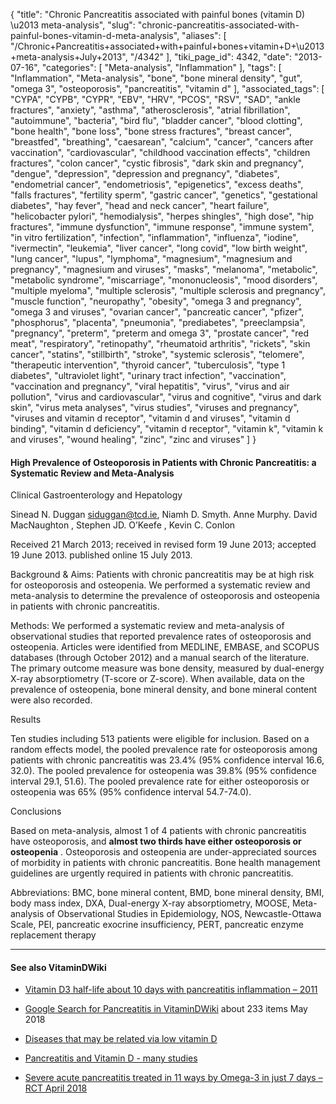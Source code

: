 {
    "title": "Chronic Pancreatitis associated with painful bones (vitamin D) \u2013 meta-analysis",
    "slug": "chronic-pancreatitis-associated-with-painful-bones-vitamin-d-meta-analysis",
    "aliases": [
        "/Chronic+Pancreatitis+associated+with+painful+bones+vitamin+D+\u2013+meta-analysis+July+2013",
        "/4342"
    ],
    "tiki_page_id": 4342,
    "date": "2013-07-16",
    "categories": [
        "Meta-analysis",
        "Inflammation"
    ],
    "tags": [
        "Inflammation",
        "Meta-analysis",
        "bone",
        "bone mineral density",
        "gut",
        "omega 3",
        "osteoporosis",
        "pancreatitis",
        "vitamin d"
    ],
    "associated_tags": [
        "CYPA",
        "CYPB",
        "CYPR",
        "EBV",
        "HRV",
        "PCOS",
        "RSV",
        "SAD",
        "ankle fractures",
        "anxiety",
        "asthma",
        "atherosclerosis",
        "atrial fibrillation",
        "autoimmune",
        "bacteria",
        "bird flu",
        "bladder cancer",
        "blood clotting",
        "bone health",
        "bone loss",
        "bone stress fractures",
        "breast cancer",
        "breastfed",
        "breathing",
        "caesarean",
        "calcium",
        "cancer",
        "cancers after vaccination",
        "cardiovascular",
        "childhood vaccination effects",
        "children fractures",
        "colon cancer",
        "cystic fibrosis",
        "dark skin and pregnancy",
        "dengue",
        "depression",
        "depression and pregnancy",
        "diabetes",
        "endometrial cancer",
        "endometriosis",
        "epigenetics",
        "excess deaths",
        "falls fractures",
        "fertility sperm",
        "gastric cancer",
        "genetics",
        "gestational diabetes",
        "hay fever",
        "head and neck cancer",
        "heart failure",
        "helicobacter pylori",
        "hemodialysis",
        "herpes shingles",
        "high dose",
        "hip fractures",
        "immune dysfunction",
        "immune response",
        "immune system",
        "in vitro fertilization",
        "infection",
        "inflammation",
        "influenza",
        "iodine",
        "ivermectin",
        "leukemia",
        "liver cancer",
        "long covid",
        "low birth weight",
        "lung cancer",
        "lupus",
        "lymphoma",
        "magnesium",
        "magnesium and pregnancy",
        "magnesium and viruses",
        "masks",
        "melanoma",
        "metabolic",
        "metabolic syndrome",
        "miscarriage",
        "mononucleosis",
        "mood disorders",
        "multiple myeloma",
        "multiple sclerosis",
        "multiple sclerosis and pregnancy",
        "muscle function",
        "neuropathy",
        "obesity",
        "omega 3 and pregnancy",
        "omega 3 and viruses",
        "ovarian cancer",
        "pancreatic cancer",
        "pfizer",
        "phosphorus",
        "placenta",
        "pneumonia",
        "prediabetes",
        "preeclampsia",
        "pregnancy",
        "preterm",
        "preterm and omega 3",
        "prostate cancer",
        "red meat",
        "respiratory",
        "retinopathy",
        "rheumatoid arthritis",
        "rickets",
        "skin cancer",
        "statins",
        "stillbirth",
        "stroke",
        "systemic sclerosis",
        "telomere",
        "therapeutic intervention",
        "thyroid cancer",
        "tuberculosis",
        "type 1 diabetes",
        "ultraviolet light",
        "urinary tract infection",
        "vaccination",
        "vaccination and pregnancy",
        "viral hepatitis",
        "virus",
        "virus and air pollution",
        "virus and cardiovascular",
        "virus and cognitive",
        "virus and dark skin",
        "virus meta analyses",
        "virus studies",
        "viruses and pregnancy",
        "viruses and vitamin d receptor",
        "vitamin d and viruses",
        "vitamin d binding",
        "vitamin d deficiency",
        "vitamin d receptor",
        "vitamin k",
        "vitamin k and viruses",
        "wound healing",
        "zinc",
        "zinc and viruses"
    ]
}


#### High Prevalence of Osteoporosis in Patients with Chronic Pancreatitis: a Systematic Review and Meta-Analysis

Clinical Gastroenterology and Hepatology

Sinead N. Duggan siduggan@tcd.ie,         Niamh D. Smyth.         Anne Murphy.    David MacNaughton ,    Stephen JD. O’Keefe    ,     Kevin C. Conlon

Received 21 March 2013; received in revised form 19 June 2013; accepted 19 June 2013. published online 15 July 2013.

Background & Aims: Patients with chronic pancreatitis may be at high risk for osteoporosis and osteopenia. We performed a systematic review and meta-analysis to determine the prevalence of osteoporosis and osteopenia in patients with chronic pancreatitis.

Methods: We performed a systematic review and meta-analysis of observational studies that reported prevalence rates of osteoporosis and osteopenia. Articles were identified from MEDLINE, EMBASE, and SCOPUS databases (through October 2012) and a manual search of the literature. The primary outcome measure was bone density, measured by dual-energy X-ray absorptiometry (T-score or Z-score). When available, data on the prevalence of osteopenia, bone mineral density, and bone mineral content were also recorded.

Results

Ten studies including 513 patients were eligible for inclusion. Based on a random effects model, the pooled prevalence rate for osteoporosis among patients with chronic pancreatitis was 23.4% (95% confidence interval 16.6, 32.0). The pooled prevalence for osteopenia was 39.8% (95% confidence interval 29.1, 51.6). The pooled prevalence rate for either osteoporosis or osteopenia was 65% (95% confidence interval 54.7-74.0).

Conclusions

Based on meta-analysis, almost 1 of 4 patients with chronic pancreatitis have osteoporosis, and  **almost two thirds have either osteoporosis or osteopenia** . Osteoporosis and osteopenia are under-appreciated sources of morbidity in patients with chronic pancreatitis. Bone health management guidelines are urgently required in patients with chronic pancreatitis.

Abbreviations: BMC, bone mineral content, BMD, bone mineral density, BMI, body mass index, DXA, Dual-energy X-ray absorptiometry, MOOSE, Meta-analysis of Observational Studies in Epidemiology, NOS, Newcastle-Ottawa Scale, PEI, pancreatic exocrine insufficiency, PERT, pancreatic enzyme replacement therapy

---

#### See also VitaminDWiki

* [Vitamin D3 half-life about 10 days with pancreatitis inflammation – 2011](/posts/vitamin-d3-half-life-about-10-days-with-pancreatitis-inflammation-2011)

* [Google Search for Pancreatitis  in VitaminDWiki](http://www.google.com/cse?cx=001215644404345293668%3A3di8vufs_m4&ie=UTF-8&q=Pancreatitis&sa=Search&siteurl=www-open-opensocial.googleusercontent.com%2Fgadgets%2Fifr%3Furl%3Dhttp%253A%252F%252Fwww.google.com%252Fcse%252Fapi%252F001215644404345293668%252Fcse%252F3di8vufs_m4%252Fgadget%26container%3Dopen%26view%3Dhome%26lang%3Dall%26country%3DALL%26debug%3D0%26nocache%3D0%26sanitize%3D0%26v%3D29ba36fad07b3416%26source%3Dhttp%253A%252F%252Fwww.VitaminDWiki.com%252Ftiki-index.php%253Fpage%253DVitaminDSearch%26parent%3Dhttp%253A%252F%252Fwww.VitaminDWiki.com%252Ftiki-index.php%253Fpage%253DVitaminDSearch%26libs%3Dcore%253Acore.io%253Arpc%23st%3D%2525st%2525%26rpctoken%3D795869050) about 233 items May 2018

* [Diseases that may be related via low vitamin D](/tags/diseases-that-may-be-related-via-low-vitamin-d.html)

* [Pancreatitis and Vitamin D - many studies](/tags/pancreatitis-and-vitamin-d-many-studies.html)

* [Severe acute pancreatitis treated in 11 ways by Omega-3 in just 7 days – RCT April 2018](/tags/severe-acute-pancreatitis-treated-in-11-ways-by-omega-3-in-just-7-days-rct-april-2018.html)